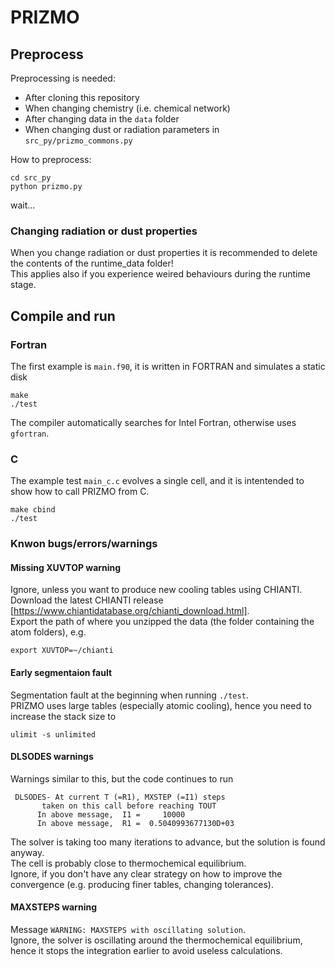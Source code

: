 # PRIZMO
## Preprocess
Preprocessing is needed:

* After cloning this repository
* When changing chemistry (i.e. chemical network)
* After changing data in the `data` folder
* When changing dust or radiation parameters in `src_py/prizmo_commons.py`

How to preprocess:
```
cd src_py
python prizmo.py
```
wait...

### Changing radiation or dust properties
When you change radiation or dust properties it is recommended to delete the contents of the runtime_data folder!     
This applies also if you experience weired behaviours during the runtime stage.  


## Compile and run
### Fortran
The first example is `main.f90`, it is written in FORTRAN and simulates a static disk    

```
make
./test
```
The compiler automatically searches for Intel Fortran, otherwise uses `gfortran`.    

### C
The example test `main_c.c` evolves a single cell, and it is intentended to show how to call PRIZMO from C.
```
make cbind
./test
```

### Knwon bugs/errors/warnings
#### Missing XUVTOP warning
Ignore, unless you want to produce new cooling tables using CHIANTI.    
Download the latest CHIANTI release [https://www.chiantidatabase.org/chianti_download.html].     
Export the path of where you unzipped the data (the folder containing the atom folders), e.g.
```
export XUVTOP=~/chianti
```
#### Early segmentaion fault    
Segmentation fault at the beginning when running `./test`.       
PRIZMO uses large tables (especially atomic cooling), hence you need to increase the stack size to 
```
ulimit -s unlimited
```
#### DLSODES warnings
Warnings similar to this, but the code continues to run    
```
 DLSODES- At current T (=R1), MXSTEP (=I1) steps             
       taken on this call before reaching TOUT               
      In above message,  I1 =     10000
      In above message,  R1 =  0.5040993677130D+03
```
The solver is taking too many iterations to advance, but the solution is found anyway.    
The cell is probably close to thermochemical equilibrium.     
Ignore, if you don't have any clear strategy on how to improve the convergence (e.g. producing finer tables, changing tolerances). 


#### MAXSTEPS warning
Message `WARNING: MAXSTEPS with oscillating solution`.   
Ignore, the solver is oscillating around the thermochemical equilibrium, hence it stops the integration earlier to avoid useless calculations.   




